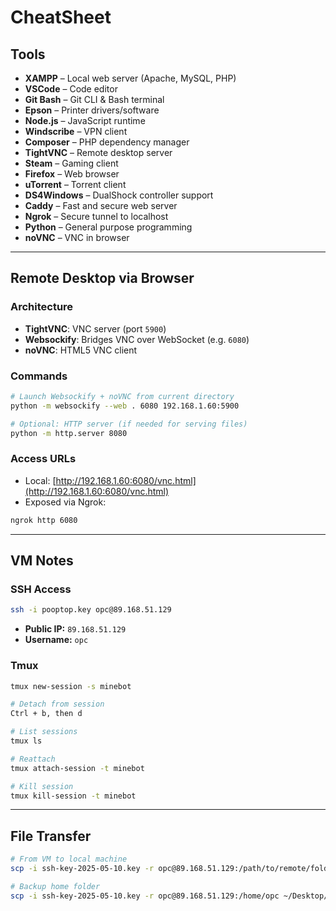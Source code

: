 # CheatSheet

## Tools

- **XAMPP** – Local web server (Apache, MySQL, PHP)
- **VSCode** – Code editor
- **Git Bash** – Git CLI & Bash terminal
- **Epson** – Printer drivers/software
- **Node.js** – JavaScript runtime
- **Windscribe** – VPN client
- **Composer** – PHP dependency manager
- **TightVNC** – Remote desktop server
- **Steam** – Gaming client
- **Firefox** – Web browser
- **uTorrent** – Torrent client
- **DS4Windows** – DualShock controller support
- **Caddy** – Fast and secure web server
- **Ngrok** – Secure tunnel to localhost
- **Python** – General purpose programming
- **noVNC** – VNC in browser

---

## Remote Desktop via Browser

### Architecture

- **TightVNC**: VNC server (port `5900`)
- **Websockify**: Bridges VNC over WebSocket (e.g. `6080`)
- **noVNC**: HTML5 VNC client

### Commands

```bash
# Launch Websockify + noVNC from current directory
python -m websockify --web . 6080 192.168.1.60:5900

# Optional: HTTP server (if needed for serving files)
python -m http.server 8080
```

### Access URLs

- Local: [http://192.168.1.60:6080/vnc.html](http://192.168.1.60:6080/vnc.html)
- Exposed via Ngrok:
```bash
ngrok http 6080
```

---

## VM Notes

### SSH Access

```bash
ssh -i pooptop.key opc@89.168.51.129
```

- **Public IP:** `89.168.51.129`
- **Username:** `opc`

### Tmux

```bash
tmux new-session -s minebot

# Detach from session
Ctrl + b, then d

# List sessions
tmux ls

# Reattach
tmux attach-session -t minebot

# Kill session
tmux kill-session -t minebot
```

---

## File Transfer

```bash
# From VM to local machine
scp -i ssh-key-2025-05-10.key -r opc@89.168.51.129:/path/to/remote/folder_or_file /path/to/local/destination

# Backup home folder
scp -i ssh-key-2025-05-10.key -r opc@89.168.51.129:/home/opc ~/Desktop/afkbot-backup
```